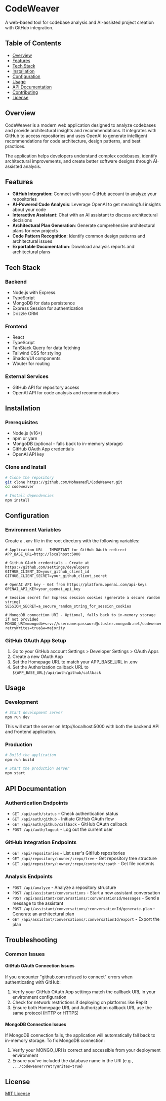 # CodeWeaver

A web-based tool for codebase analysis and AI-assisted project creation with GitHub integration.

## Table of Contents

- [Overview](#overview)
- [Features](#features)
- [Tech Stack](#tech-stack)
- [Installation](#installation)
- [Configuration](#configuration)
- [Usage](#usage)
- [API Documentation](#api-documentation)
- [Contributing](#contributing)
- [License](#license)

## Overview

CodeWeaver is a modern web application designed to analyze codebases and provide architectural insights and recommendations. It integrates with GitHub to access repositories and uses OpenAI to generate intelligent recommendations for code architecture, design patterns, and best practices.

The application helps developers understand complex codebases, identify architectural improvements, and create better software designs through AI-assisted analysis.

## Features

- **GitHub Integration**: Connect with your GitHub account to analyze your repositories
- **AI-Powered Code Analysis**: Leverage OpenAI to get meaningful insights about your code
- **Interactive Assistant**: Chat with an AI assistant to discuss architectural decisions
- **Architectural Plan Generation**: Generate comprehensive architectural plans for new projects
- **Code Pattern Recognition**: Identify common design patterns and architectural issues
- **Exportable Documentation**: Download analysis reports and architectural plans

## Tech Stack

### Backend
- Node.js with Express
- TypeScript
- MongoDB for data persistence
- Express Session for authentication
- Drizzle ORM

### Frontend
- React
- TypeScript
- TanStack Query for data fetching
- Tailwind CSS for styling
- Shadcn/UI components
- Wouter for routing

### External Services
- GitHub API for repository access
- OpenAI API for code analysis and recommendations

## Installation

### Prerequisites

- Node.js (v16+)
- npm or yarn
- MongoDB (optional - falls back to in-memory storage)
- GitHub OAuth App credentials
- OpenAI API key

### Clone and Install

```bash
# Clone the repository
git clone https://github.com/Mohaamedl/CodeWeaver.git
cd codeweaver

# Install dependencies
npm install
```

## Configuration

### Environment Variables

Create a `.env` file in the root directory with the following variables:

```
# Application URL - IMPORTANT for GitHub OAuth redirect
APP_BASE_URL=http://localhost:5000

# GitHub OAuth credentials - Create at https://github.com/settings/developers
GITHUB_CLIENT_ID=your_github_client_id
GITHUB_CLIENT_SECRET=your_github_client_secret

# OpenAI API key - Get from https://platform.openai.com/api-keys
OPENAI_API_KEY=your_openai_api_key

# Session secret for Express session cookies (generate a secure random string)
SESSION_SECRET=a_secure_random_string_for_session_cookies

# MongoDB connection URI - Optional, falls back to in-memory storage if not provided
MONGO_URI=mongodb+srv://username:password@cluster.mongodb.net/codeweaver?retryWrites=true&w=majority
```

### GitHub OAuth App Setup

1. Go to your GitHub account Settings > Developer Settings > OAuth Apps
2. Create a new OAuth App
3. Set the Homepage URL to match your APP_BASE_URL in .env
4. Set the Authorization callback URL to `${APP_BASE_URL}/api/auth/github/callback`

## Usage

### Development

```bash
# Start development server
npm run dev
```

This will start the server on http://localhost:5000 with both the backend API and frontend application.

### Production

```bash
# Build the application
npm run build

# Start the production server
npm start
```

## API Documentation

### Authentication Endpoints

- `GET /api/auth/status` - Check authentication status
- `GET /api/auth/github` - Initiate GitHub OAuth flow
- `GET /api/auth/github/callback` - GitHub OAuth callback
- `POST /api/auth/logout` - Log out the current user

### GitHub Integration Endpoints

- `GET /api/repositories` - List user's GitHub repositories
- `GET /api/repository/:owner/:repo/tree` - Get repository tree structure
- `GET /api/repository/:owner/:repo/contents/:path` - Get file contents

### Analysis Endpoints

- `POST /api/analyze` - Analyze a repository structure
- `POST /api/assistant/conversations` - Start a new assistant conversation
- `POST /api/assistant/conversations/:conversationId/messages` - Send a message to the assistant
- `POST /api/assistant/conversations/:conversationId/generate-plan` - Generate an architectural plan
- `GET /api/assistant/conversations/:conversationId/export` - Export the plan

## Troubleshooting

### Common Issues

#### GitHub OAuth Connection Issues

If you encounter "github.com refused to connect" errors when authenticating with GitHub:

1. Verify your GitHub OAuth App settings match the callback URL in your environment configuration
2. Check for network restrictions if deploying on platforms like Replit
3. Ensure both Homepage URL and Authorization callback URL use the same protocol (HTTP or HTTPS)

#### MongoDB Connection Issues

If MongoDB connection fails, the application will automatically fall back to in-memory storage. To fix MongoDB connection:

1. Verify your MONGO_URI is correct and accessible from your deployment environment
2. Ensure you've included the database name in the URI (e.g., `.../codeweaver?retryWrites=true`)

## License

[MIT License](LICENSE)
